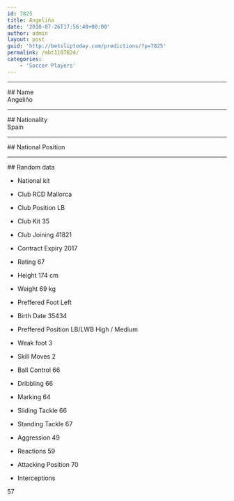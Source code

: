 ```yaml
---
id: 7825
title: Angeliño
date: '2010-07-26T17:56:40+00:00'
author: admin
layout: post
guid: 'http://betsliptoday.com/predictions/?p=7825'
permalink: /mbt1107824/
categories:
    - 'Soccer Players'
---
```


- - - - - -

\## Name  
 Angeliño

- - - - - -

\## Nationality  
 Spain

- - - - - -

\## National Position

- - - - - -

\## Random data

- National kit
- Club
 RCD Mallorca

- Club Position
 LB

- Club Kit
 35

- Club Joining
 41821

- Contract Expiry
 2017

- Rating
 67

- Height
 174 cm

- Weight
 69 kg

- Preffered Foot
 Left

- Birth Date
 35434

- Preffered Position
 LB/LWB High / Medium

- Weak foot
 3

- Skill Moves
 2

- Ball Control
 66

- Dribbling
 66

- Marking
 64

- Sliding Tackle
 66

- Standing Tackle
 67

- Aggression
 49

- Reactions
 59

- Attacking Position
 70

- Interceptions

 57